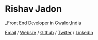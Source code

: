 # Rishav Jadon
_Front End Developer in Gwalior,India


[Email](rishav.jadon.work@gmail.com) / [Website](csskenpai.com) / [Github](github.com/rjitsu) / [Twitter](twitter.com/rovenclasher) / [LinkedIn](linkedin.com/in/rishav-jadon-584037194/)
